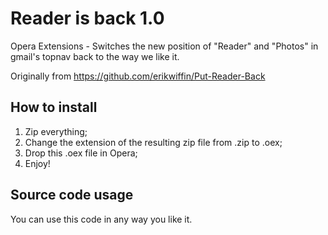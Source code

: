 # Reader is back 1.0Opera Extensions - Switches the new position of "Reader" and "Photos" in gmail's topnav back to the way we like it.Originally from https://github.com/erikwiffin/Put-Reader-Back## How to install1. Zip everything;2. Change the extension of the resulting zip file from .zip to .oex;3. Drop this .oex file in Opera;4. Enjoy!## Source code usageYou can use this code in any way you like it.